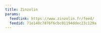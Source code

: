 ```yaml
---
title: Zinzolin
params:
  feedlink: https://www.zinzolin.fr/feed/
  feedid: 71e148c7876f6cbc01194ddec23c129a
---
```

